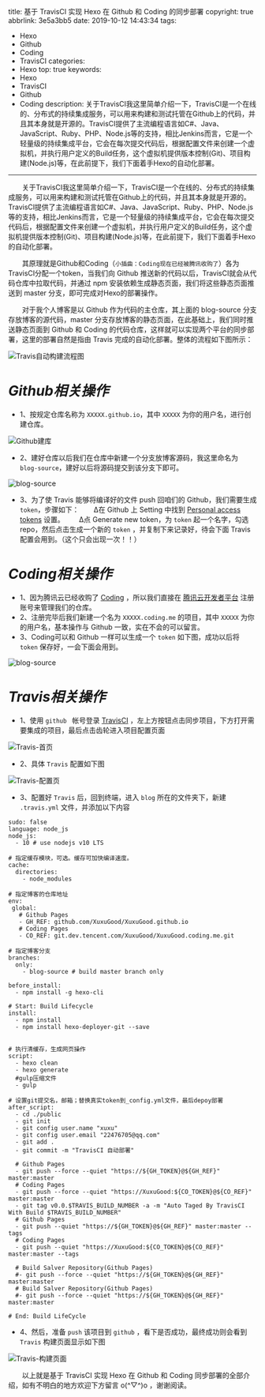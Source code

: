title: 基于 TravisCI 实现 Hexo 在 Github 和 Coding 的同步部署
copyright: true
abbrlink: 3e5a3bb5
date: 2019-10-12 14:43:34
tags:
  - Hexo
  - Github
  - Coding
  - TravisCI
categories:
  - Hexo
top: true
keywords:
  - Hexo
  - TravisCI
  - Github
  - Coding
description: 关于TravisCI我这里简单介绍一下，TravisCI是一个在线的、分布式的持续集成服务，可以用来构建和测试托管在Github上的代码，并且其本身就是开源的。TravisCI提供了主流编程语言如C#、Java、JavaScript、Ruby、PHP、Node.js等的支持，相比Jenkins而言，它是一个轻量级的持续集成平台，它会在每次提交代码后，根据配置文件来创建一个虚拟机，并执行用户定义的Build任务，这个虚拟机提供版本控制(Git)、项目构建(Node.js)等，在此前提下，我们下面着手Hexo的自动化部署。
---

&emsp;&emsp;关于TravisCI我这里简单介绍一下，TravisCI是一个在线的、分布式的持续集成服务，可以用来构建和测试托管在Github上的代码，并且其本身就是开源的。TravisCI提供了主流编程语言如C#、Java、JavaScript、Ruby、PHP、Node.js等的支持，相比Jenkins而言，它是一个轻量级的持续集成平台，它会在每次提交代码后，根据配置文件来创建一个虚拟机，并执行用户定义的Build任务，这个虚拟机提供版本控制(Git)、项目构建(Node.js)等，在此前提下，我们下面着手Hexo的自动化部署。

&emsp;&emsp;其原理就是Github和Coding（`小插曲：Coding现在已经被腾讯收购了`）各为TravisCI分配一个token，当我们向 Github 推送新的代码以后，TravisCI就会从代码仓库中拉取代码，并通过 npm 安装依赖生成静态页面，我们将这些静态页面推送到 master 分支，即可完成对Hexo的部署操作。

&emsp;&emsp;对于我个人博客是以 Github 作为代码的主仓库，其上面的 blog-source 分支存放博客的源代码，master 分支存放博客的静态页面，在此基础上，我们同时推送静态页面到 Github 和 Coding 的代码仓库，这样就可以实现两个平台的同步部署，这里的部署自然是指由 Travis 完成的自动化部署。整体的流程如下图所示：

![Travis自动构建流程图](https://s2.ax1x.com/2019/10/21/KlNiCR.png)

# *Github相关操作*
   *   1、按规定仓库名称为 `XXXXX.github.io`，其中 `XXXXX` 为你的用户名，进行创建仓库。
   
   ![Github建库](https://s2.ax1x.com/2019/10/21/Kl0wjI.png)
   *   2、建好仓库以后我们在仓库中新建一个分支放博客源码，我这里命名为 `blog-source`，建好以后将源码提交到该分支下即可。
   
   ![blog-source](https://s2.ax1x.com/2019/10/22/K3szy4.png)
   *   3、为了使 Travis 能够将编译好的文件 push 回咱们的 Github，我们需要生成 `token`，步骤如下：
          &emsp;&nbsp;&nbsp;&nbsp;&Delta;在 Github 上 Setting 中找到 [Personal access tokens](https://github.com/settings/tokens) 设置。
          &emsp;&nbsp;&nbsp;&nbsp;&Delta;点 Generate new token，为 `token` 起一个名字，勾选 repo，然后点击生成一个新的 `token` ，并复制下来记录好，待会下面 Travis 配置会用到。（这个只会出现一次！！）

# *Coding相关操作*
   *   1、因为腾讯云已经收购了 [Coding](https://coding.net) ，所以我们直接在 [腾讯云开发者平台](https://dev.tencent.com/production) 注册账号来管理我们的仓库。
   *   2、注册完毕后我们新建一个名为 `XXXXX.coding.me` 的项目，其中 `XXXXX` 为你的用户名，基本操作与 Github 一致，实在不会的可以留言。
   *   3、Coding可以和 Github 一样可以生成一个 `token` 如下图，成功以后将 `token` 保存好，一会下面会用到。
   
   ![blog-source](https://s2.ax1x.com/2019/10/22/K34SXV.png)

# *Travis相关操作*
   *   1、使用 `github ` 帐号登录 [TravisCI](https://travis-ci.org) ，左上方按钮点击同步项目，下方打开需要集成的项目，最后点击齿轮进入项目配置页面
   
   ![Travis-首页](https://s2.ax1x.com/2019/10/24/KN4q56.png)
   *   2、具体 `Travis` 配置如下图
   
   ![Travis-配置页](https://s2.ax1x.com/2019/10/24/KN5IW8.png)
   *   3、配置好 `Travis` 后，回到终端，进入 `blog` 所在的文件夹下，新建 `.travis.yml` 文件，并添加以下内容
   
```Terminal
sudo: false
language: node_js
node_js:
  - 10 # use nodejs v10 LTS

# 指定缓存模块，可选。缓存可加快编译速度。
cache:
  directories:
    - node_modules

# 指定博客的仓库地址
env:
 global:
   # Github Pages
   - GH_REF: github.com/XuxuGood/XuxuGood.github.io
   # Coding Pages
   - CO_REF: git.dev.tencent.com/XuxuGood/XuxuGood.coding.me.git

# 指定博客分支
branches:
  only:
    - blog-source # build master branch only

before_install:
  - npm install -g hexo-cli

# Start: Build Lifecycle
install:
  - npm install
  - npm install hexo-deployer-git --save


# 执行清缓存，生成网页操作
script:
  - hexo clean
  - hexo generate
  #gulp压缩文件
  - gulp

# 设置git提交名，邮箱；替换真实token到_config.yml文件，最后depoy部署
after_script:
  - cd ./public
  - git init
  - git config user.name "xuxu"
  - git config user.email "22476705@qq.com"
  - git add .
  - git commit -m "TravisCI 自动部署"

  # Github Pages
  - git push --force --quiet "https://${GH_TOKEN}@${GH_REF}" master:master
  # Coding Pages
  - git push --force --quiet "https://XuxuGood:${CO_TOKEN}@${CO_REF}" master:master
  - git tag v0.0.$TRAVIS_BUILD_NUMBER -a -m "Auto Taged By TravisCI With Build $TRAVIS_BUILD_NUMBER"
  # Github Pages
  - git push --quiet "https://${GH_TOKEN}@${GH_REF}" master:master --tags
  # Coding Pages
  - git push --quiet "https://XuxuGood:${CO_TOKEN}@${CO_REF}" master:master --tags

  # Build Salver Repository(Github Pages)
  #- git push --force --quiet "https://${GH_TOKEN}@${GH_REF}" master:master
  # Build Salver Repository(Github Pages)
  #- git push --force --quiet "https://${GH_TOKEN}@${GH_REF}" master:master

# End: Build LifeCycle

```
   *   4、然后，准备 `push` 该项目到 `github` ，看下是否成功，最终成功则会看到 `Travis` 构建页面显示如下图
   
   ![Travis-构建页面](https://s2.ax1x.com/2019/10/24/KNo94P.png)

&emsp;&emsp;以上就是基于 TravisCI 实现 Hexo 在 Github 和 Coding 同步部署的全部介绍，如有不明白的地方欢迎下方留言 o(^▽^)o ，谢谢阅读。
